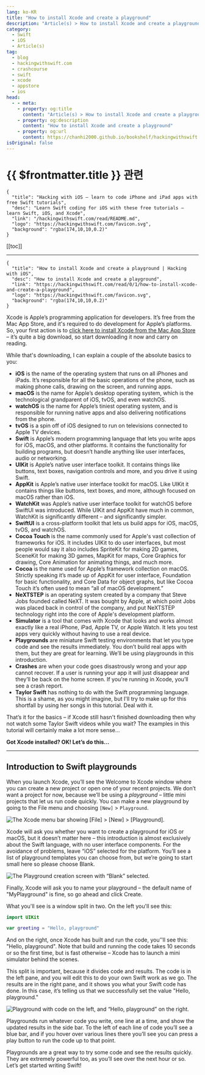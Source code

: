 ```yaml
---
lang: ko-KR
title: "How to install Xcode and create a playground"
description: "Article(s) > How to install Xcode and create a playground"
category:
  - Swift
  - iOS
  - Article(s)
tag: 
  - blog
  - hackingwithswift.com
  - crashcourse
  - swift
  - xcode
  - appstore
  - ios  
head:
  - - meta:
    - property: og:title
      content: "Article(s) > How to install Xcode and create a playground"
    - property: og:description
      content: "How to install Xcode and create a playground"
    - property: og:url
      content: https://chanhi2000.github.io/bookshelf/hackingwithswift.com/read/00/01-how-to-install-xcode-and-create-a-playground.html
isOriginal: false
---
```


# {{ $frontmatter.title }} 관련

```component VPCard
{
  "title": "Hacking with iOS – learn to code iPhone and iPad apps with free Swift tutorials",
  "desc": "Learn Swift coding for iOS with these free tutorials – learn Swift, iOS, and Xcode",
  "link": "/hackingwithswift.com/read/README.md",
  "logo": "https://hackingwithswift.com/favicon.svg",
  "background": "rgba(174,10,10,0.2)"
}
```

[[toc]]

---

```component VPCard
{
  "title": "How to install Xcode and create a playground | Hacking with iOS",
  "desc": "How to install Xcode and create a playground",
  "link": "https://hackingwithswift.com/read/0/1/how-to-install-xcode-and-create-a-playground",
  "logo": "https://hackingwithswift.com/favicon.svg",
  "background": "rgba(174,10,10,0.2)"
}
```

Xcode is Apple’s programming application for developers. It’s free from the Mac App Store, and it's required to do development for Apple’s platforms. So, your first action is to [<FontIcon icon="fa-brands fa-app-store"/>click here to install Xcode from the Mac App Store](https://apps.apple.com/us/app/xcode/id497799835) – it’s quite a big download, so start downloading it now and carry on reading.

While that's downloading, I can explain a couple of the absolute basics to you:

- **iOS** is the name of the operating system that runs on all iPhones and iPads. It’s responsible for all the basic operations of the phone, such as making phone calls, drawing on the screen, and running apps.
- **macOS** is the name for Apple’s desktop operating system, which is the technological grandparent of iOS, tvOS, and even watchOS.
- **watchOS** is the name for Apple’s tiniest operating system, and is responsible for running native apps and also delivering notifications from the phone.
- **tvOS** is a spin off of iOS designed to run on televisions connected to Apple TV devices.
- **Swift** is Apple’s modern programming language that lets you write apps for iOS, macOS, and other platforms. It contains the functionality for building programs, but doesn’t handle anything like user interfaces, audio or networking.
- **UIKit** is Apple’s native user interface toolkit. It contains things like buttons, text boxes, navigation controls and more, and you drive it using Swift.
- **AppKit** is Apple’s native user interface toolkit for macOS. Like UIKit it contains things like buttons, text boxes, and more, although focused on macOS rather than iOS.
- **WatchKit** was Apple’s native user interface toolkit for watchOS before SwiftUI was introduced. While UIKit and AppKit have much in common, WatchKit is significantly different – and significantly simpler.
- **SwiftUI** is a cross-platform toolkit that lets us build apps for iOS, macOS, tvOS, and watchOS.
- **Cocoa Touch** is the name commonly used for Apple's vast collection of frameworks for iOS. It includes UIKit to do user interfaces, but most people would say it also includes SpriteKit for making 2D games, SceneKit for making 3D games, MapKit for maps, Core Graphics for drawing, Core Animation for animating things, and much more.
- **Cocoa** is the name used for Apple’s framework collection on macOS. Strictly speaking it’s made up of AppKit for user interface, Foundation for basic functionality, and Core Data for object graphs, but like Cocoa Touch it’s often used to mean “all of macOS development.”
- **NeXTSTEP** is an operating system created by a company that Steve Jobs founded called NeXT. It was bought by Apple, at which point Jobs was placed back in control of the company, and put NeXTSTEP technology right into the core of Apple's development platform.
- **Simulator** is a tool that comes with Xcode that looks and works almost exactly like a real iPhone, iPad, Apple TV, or Apple Watch. It lets you test apps very quickly without having to use a real device.
- **Playgrounds** are miniature Swift testing environments that let you type code and see the results immediately. You don’t build real apps with them, but they are great for learning. We’ll be using playgrounds in this introduction.
- **Crashes** are when your code goes disastrously wrong and your app cannot recover. If a user is running your app it will just disappear and they’ll be back on the home screen. If you're running in Xcode, you’ll see a crash report.
- **Taylor Swift** has nothing to do with the Swift programming language. This is a shame, as you might imagine, but I'll try to make up for this shortfall by using her songs in this tutorial. Deal with it.

That’s it for the basics – if Xcode still hasn't finished downloading then why not watch some Taylor Swift videos while you wait? The examples in this tutorial will certainly make a lot more sense…

**Got Xcode installed? OK! Let’s do this…**

---

## Introduction to Swift playgrounds

When you launch Xcode, you’ll see the Welcome to Xcode window where you can create a new project or open one of your recent projects. We don’t want a project for now, because we’ll be using a *playground* – little mini projects that let us run code quickly. You can make a new playground by going to the File menu and choosing <FontIcon icon="iconfont icon-select"/>`[New]` > `Playground`.

![The Xcode menu bar showing <FontIcon icon="iconfont icon-select"/>`[File]` > `[New]` > `[Playground]`.](https://hackingwithswift.com/img/books/hws/how-to-install-xcode-and-create-a-playground-1@2x.png)

Xcode will ask you whether you want to create a playground for iOS or macOS, but it doesn’t matter here – this introduction is almost exclusively about the Swift language, with no user interface components. For the avoidance of problems, leave “iOS” selected for the platform. You’ll see a list of playground templates you can choose from, but we’re going to start small here so please choose Blank.

![The Playground creation screen with “Blank” selected.](https://hackingwithswift.com/img/books/hws/how-to-install-xcode-and-create-a-playground-2@2x.png)

Finally, Xcode will ask you to name your playground – the default name of "MyPlayground" is fine, so go ahead and click Create.

What you'll see is a window split in two. On the left you'll see this:

```swift
import UIKit

var greeting = "Hello, playground"
```

And on the right, once Xcode has built and run the code, you’'ll see this: "Hello, playground". Note that build and running the code takes 10 seconds or so the first time, but is fast otherwise – Xcode has to launch a mini simulator behind the scenes.

This split is important, because it divides code and results. The code is in the left pane, and you will edit this to do your own Swift work as we go. The results are in the right pane, and it shows you what your Swift code has done. In this case, it’s telling us that we successfully set the value "Hello, playground."

![Playground with code on the left, and “Hello, playground” on the right.](https://hackingwithswift.com/img/books/hws/how-to-install-xcode-and-create-a-playground-3.png)

Playgrounds run whatever code you write, one line at a time, and show the updated results in the side bar. To the left of each line of code you’ll see a blue bar, and if you hover over various lines there you’ll see you can press a play button to run the code up to that point.

Playgrounds are a great way to try some code and see the results quickly. They are extremely powerful too, as you’ll see over the next hour or so. Let’s get started writing Swift!

